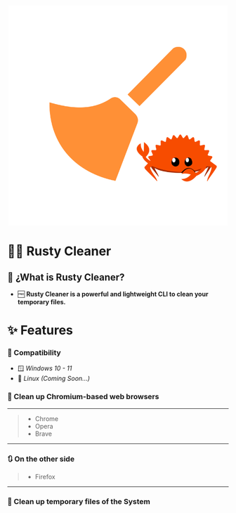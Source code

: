 <p align="center">
  <img src= "https://github.com/DevCheckOG/Rusty-Cleaner/blob/main/src/assets/icon.png" alt= "logo" style= "width: 500px; height: 500px;"> </img>
</p>

# 🧹🦀 Rusty Cleaner 

## 🧩 ¿What is Rusty Cleaner?

- 🆓 **Rusty Cleaner is a powerful and lightweight CLI to clean your temporary files.**

# ✨ Features

### 🍃 Compatibility

- 🪟 *Windows 10 - 11*
- 🐧 *Linux (Coming Soon...)*

### 🧹 Clean up Chromium-based web browsers

------------------------
  
> - Chrome
> - Opera
> - Brave

------------------------

### 🔃 On the other side

> - Firefox

------------------------

### 🧹 Clean up temporary files of the System
